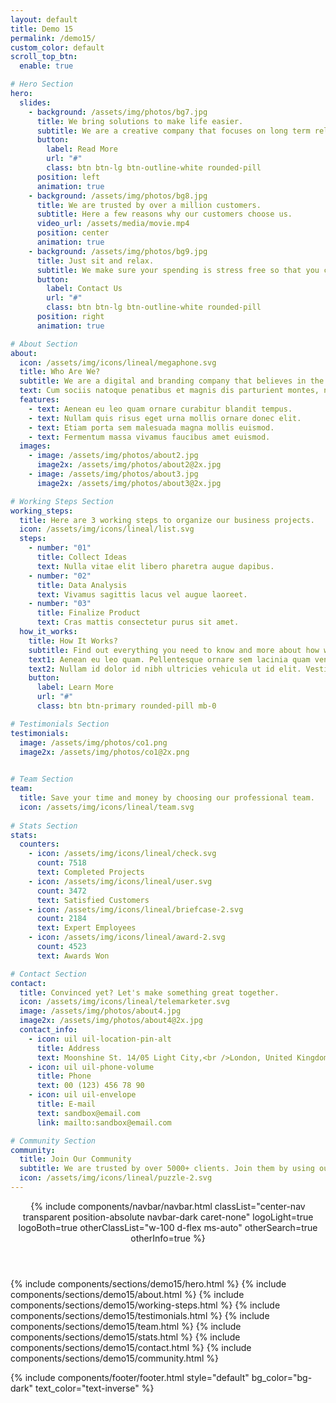 ```yaml
---
layout: default
title: Demo 15
permalink: /demo15/
custom_color: default
scroll_top_btn:
  enable: true

# Hero Section
hero:
  slides:
    - background: /assets/img/photos/bg7.jpg
      title: We bring solutions to make life easier.
      subtitle: We are a creative company that focuses on long term relationships with customers.
      button:
        label: Read More
        url: "#"
        class: btn btn-lg btn-outline-white rounded-pill
      position: left
      animation: true
    - background: /assets/img/photos/bg8.jpg
      title: We are trusted by over a million customers.
      subtitle: Here a few reasons why our customers choose us.
      video_url: /assets/media/movie.mp4
      position: center
      animation: true
    - background: /assets/img/photos/bg9.jpg
      title: Just sit and relax.
      subtitle: We make sure your spending is stress free so that you can have the perfect control.
      button:
        label: Contact Us
        url: "#"
        class: btn btn-lg btn-outline-white rounded-pill
      position: right
      animation: true

# About Section
about:
  icon: /assets/img/icons/lineal/megaphone.svg
  title: Who Are We?
  subtitle: We are a digital and branding company that believes in the power of creative strategy and along with great design.
  text: Cum sociis natoque penatibus et magnis dis parturient montes, nascetur ridiculus mus. Cras justo odio, dapibus ac facilisis in, egestas eget quam. Praesent commodo cursus magna, vel scelerisque nisl consectetur et.
  features:
    - text: Aenean eu leo quam ornare curabitur blandit tempus.
    - text: Nullam quis risus eget urna mollis ornare donec elit.
    - text: Etiam porta sem malesuada magna mollis euismod.
    - text: Fermentum massa vivamus faucibus amet euismod.
  images:
    - image: /assets/img/photos/about2.jpg
      image2x: /assets/img/photos/about2@2x.jpg
    - image: /assets/img/photos/about3.jpg
      image2x: /assets/img/photos/about3@2x.jpg

# Working Steps Section
working_steps:
  title: Here are 3 working steps to organize our business projects.
  icon: /assets/img/icons/lineal/list.svg
  steps:
    - number: "01"
      title: Collect Ideas
      text: Nulla vitae elit libero pharetra augue dapibus.
    - number: "02"
      title: Data Analysis
      text: Vivamus sagittis lacus vel augue laoreet.
    - number: "03"
      title: Finalize Product
      text: Cras mattis consectetur purus sit amet.
  how_it_works:
    title: How It Works?
    subtitle: Find out everything you need to know and more about how we create our business process models.
    text1: Aenean eu leo quam. Pellentesque ornare sem lacinia quam venenatis vestibulum. Etiam porta sem malesuada magna mollis euismod. Nullam id dolor id nibh ultricies vehicula ut id elit. Nullam quis risus eget urna mollis ornare.
    text2: Nullam id dolor id nibh ultricies vehicula ut id elit. Vestibulum id ligula porta felis euismod semper. Aenean lacinia bibendum nulla sed consectetur. Sed posuere consectetur est at lobortis. Vestibulum id ligula porta felis.
    button:
      label: Learn More
      url: "#"
      class: btn btn-primary rounded-pill mb-0

# Testimonials Section
testimonials:
  image: /assets/img/photos/co1.png
  image2x: /assets/img/photos/co1@2x.png
  

# Team Section
team:
  title: Save your time and money by choosing our professional team.
  icon: /assets/img/icons/lineal/team.svg
  
# Stats Section
stats:
  counters:
    - icon: /assets/img/icons/lineal/check.svg
      count: 7518
      text: Completed Projects
    - icon: /assets/img/icons/lineal/user.svg
      count: 3472
      text: Satisfied Customers
    - icon: /assets/img/icons/lineal/briefcase-2.svg
      count: 2184
      text: Expert Employees
    - icon: /assets/img/icons/lineal/award-2.svg
      count: 4523
      text: Awards Won

# Contact Section
contact:
  title: Convinced yet? Let's make something great together.
  icon: /assets/img/icons/lineal/telemarketer.svg
  image: /assets/img/photos/about4.jpg
  image2x: /assets/img/photos/about4@2x.jpg
  contact_info:
    - icon: uil uil-location-pin-alt
      title: Address
      text: Moonshine St. 14/05 Light City,<br />London, United Kingdom
    - icon: uil uil-phone-volume
      title: Phone
      text: 00 (123) 456 78 90
    - icon: uil uil-envelope
      title: E-mail
      text: sandbox@email.com
      link: mailto:sandbox@email.com

# Community Section
community:
  title: Join Our Community
  subtitle: We are trusted by over 5000+ clients. Join them by using our services and grow your business.
  icon: /assets/img/icons/lineal/puzzle-2.svg
---
```

<div class="content-wrapper">
<header class="wrapper bg-soft-primary">
{% include components/navbar/navbar.html 
    classList="center-nav transparent position-absolute navbar-dark caret-none"
    logoLight=true
    logoBoth=true
    otherClassList="w-100 d-flex ms-auto"
    otherSearch=true
    otherInfo=true
%}
</header>
<!-- /header -->

{% include components/sections/demo15/hero.html %}
{% include components/sections/demo15/about.html %}
{% include components/sections/demo15/working-steps.html %}
{% include components/sections/demo15/testimonials.html %}
{% include components/sections/demo15/team.html %}
{% include components/sections/demo15/stats.html %}
{% include components/sections/demo15/contact.html %}
{% include components/sections/demo15/community.html %}

{% include components/footer/footer.html 
  style="default" 
  bg_color="bg-dark"
  text_color="text-inverse"
%}
</div>
